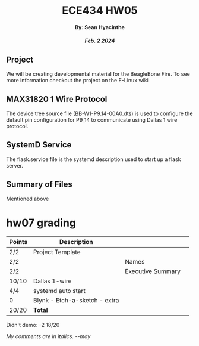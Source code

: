 # <center> ECE434 HW05

#### <center> By: Sean Hyacinthe
##### <center> Feb. 2 2024

## Project 
We will be creating developmental material for the BeagleBone Fire. To see more information checkout the project on the E-Linux wiki

## MAX31820 1 Wire Protocol
The device tree source file (BB-W1-P9.14-00A0.dts) is used to configure the default pin configuration for P9_14 to communicate using Dallas 1 wire protocol.

## SystemD Service
The flask.service file is the systemd description used to start up a flask server.

## Summary of Files

Mentioned above

# hw07 grading

| Points      | Description | | |
| ----------- | ----------- |-|-|
|  2/2  | Project Template | | 
|  2/2  | | Names | 
|  2/2  | | Executive Summary | 
| 10/10 | Dallas 1-wire
|  4/4  | systemd auto start |
|  0    | Blynk - Etch-a-sketch - extra
| 20/20 | **Total**
Didn't demo: -2
18/20

*My comments are in italics. --may*
